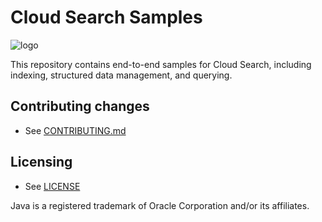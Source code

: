 # Cloud Search Samples

![logo][cloudsearch-logo]

This repository contains end-to-end samples for Cloud Search, including
indexing, structured data management, and querying.

## Contributing changes

* See [CONTRIBUTING.md](CONTRIBUTING.md)

## Licensing

* See [LICENSE](LICENSE)

Java is a registered trademark of Oracle Corporation and/or its affiliates.

[cloudsearch-logo]: http://www.gstatic.com/images/branding/product/2x/google_cloud_search_96dp.png
